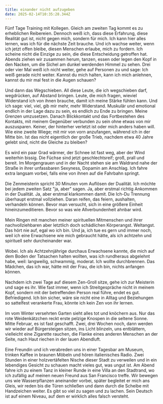 ```yaml
---
title: einander nicht aufzugeben
date: 2025-02-14T10:35:28.344Z
---
```

Fünf Tage Training mit Kollegen. Gleich am zweiten Tag kommt es zu erheblichen Reibereien. Dennoch weiß ich, dass diese Erfahrung, diese Realität gut ist, nicht gegen mich, sondern für mich. Ich kann hier alles lernen, was ich für die nächste Zeit brauche. Und ich wachse weiter, wenn ich jetzt offen bleibe, diesen Menschen erlaube, mich zu fordern. Ich scheine nicht die Einzige zu sein, die diese Entscheidung getroffen hat. Abends ziehen wir zusammen herum, tanzen, essen oder legen den Kopf in den Nacken, um die Sichel am dunkel werdenden Himmel zu sehen. Drei oder vier Mal weiß ich nicht weiter, gehe auf Personen zu und sage: Ich weiß gerade nicht weiter. Kannst du mich halten, kann ich mich anlehnen, kannst du mir mal fest in die Augen schauen?\
\
Und dann das Wegschieben. All diese Leute, die ich wegschieben darf, wegdrücken, auf Abstand bringen. Leute, die mich fragen, wieviel Widerstand ich von ihnen brauche, damit ich meine Stärke fühlen kann. Und ich sage: viel, viel, gib mir mehr, mehr Widerstand. Muskulär und emotional endlich in der Lage dazu zu sein, es endlich zu Ende zu bringen. Meine Grenzen umzusetzen. Danach Blickkontakt und das Fortbestehen des Kontakts, mit meinem Gegenüber verbunden zu sein ohne etwas von mir auszusparen. Keiner, der hinterher verletzt ist oder mich anders haben will. Wie eine zweite Wiege; mit mir von vorn anzufangen, während ich in der Mitte bin. Ist das nicht eigentlich der große Trieb, nachdem etwa 40 Jahre gelebt sind, nicht die Gleiche zu bleiben?\
\
Es wird ein paar Grad wärmer, der Schnee ist fast weg, aber der Wind weiterhin bissig. Die Füchse sind jetzt geschlechtsreif; groß, prall und bereit. Im Morgengrauen und in der Nacht stehen sie am Waldrand nahe der Straße in ihrer unfassbaren Sexyness, Dopamin am Anschlag. Ich fahre extra langsam vorbei, falls eine von ihnen auf die Fahrbahn springt.\
\
Die Zenmeisterin spricht 30 Minuten vom Auflösen der Dualität. Ich möchte bei jedem zweiten Satz "ja, aber" sagen. Ja, aber erstmal richtig Ankommen in der Dualität. Ja, aber erstmal klarkommen damit. Die Ich-Du Trennung überhaupt erstmal vollziehen. Daran reifen, das feiern, aushalten, verhandeln können. Bevor man versucht, sich in eine größere Einheit hineinzumeditieren. Bevor so was wie Allverbundenheit ahnbar wird.\
\
Mein Ringen mit manchen meiner spirituellen Mitmenschen und ihrer nachvollziehbaren aber letztlich doch schädlichen Körperangst. Weltangst. Das hört nie auf, egal wo ich bin. Und ja, ich tue es gern und immer noch, weil ich eine Erwachsene wie mich gebraucht hätte, als ich achtzehn und spirituell sehr durcheinander war.\
\
Wobei. Ich als Achtzehnjährige durchaus Erwachsene kannte, die mich auf dem Boden der Tatsachen halten wollten, was ich rundheraus abgelehnt habe, weil: langweilig, schwammig, moderat. Ich wollte durchbrennen. Das Mädchen, das ich war, hätte mit der Frau, die ich bin, nichts anfangen können.\
\
Nachdem ich zwei Tage auf diesem Zen-Groll sitze, gehe ich zur Meisterin und sage es ihr. Wie fast immer, wenn ich Streitgespräche nicht in meinem Kopf, sondern mit der betreffenden Person real führe, endet es gut. Befriedigend. Ich bin sicher, wäre sie nicht eine in Alltag und Beziehungen so sattelfest verankerte Frau, könnte ich kein Zen von ihr lernen.\
\
Im vom Winter versehrten Garten sieht alles tot und knöchern aus. Nur das rote Weidenkätzchen reckt erste pelzige Knospen in die seltene Sonne. Mitte Februar, es ist fast geschafft. Zwei, drei Wochen noch, dann werden wir wieder auf Bürgersteigen sitzen, ins Licht blinzeln, uns entblättern, vielleicht eine Zigarette rauchen, die Flanke eines anderen Menschen an der Seite, nach Haut riechen in der lauen Abendluft.\
\
Eine Freundin und ich verabreden uns in einer Tagesbar am Museum, trinken Kaffee in braunen Möbeln und hören italienisches Radio. Zwei Stunden in einer holzvertäfelten Nische dieser Stadt zu verweilen und in ein lebendiges Gesicht zu schauen macht vieles gut, was ungut ist. Am Abend fahre ich zu einem Tanz in kleiner Runde in eine Villa an den Stadtrand, wo ich zufällig auf meinen neuen Freund aus San Francisco treffe. Wir bewegen uns wie Wasserpflanzen aneinander vorbei, später begleitet er mich ans Gleis, wir reden bis die Türen schließen und dann durch die Scheibe mit Handzeichen weiter. Es gibt so viel zu sagen und zu lachen. Sein Deutsch ist auf einem Niveau, auf dem er wirklich alles falsch versteht.